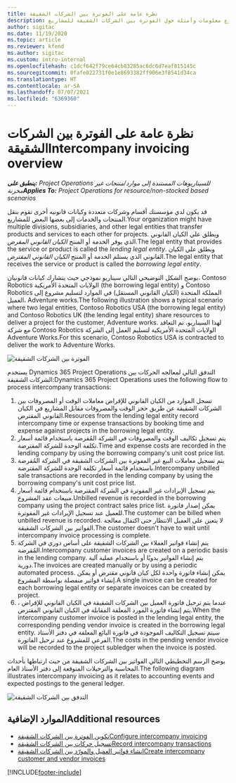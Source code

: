 ```yaml
---
title: نظرة عامة على الفوترة بين الشركات الشقيقة
description: يوفر هذا الموضوع معلومات وأمثلة حول الفوترة بين الشركات الشقيقة للمشاريع.
author: sigitac
ms.date: 11/19/2020
ms.topic: article
ms.reviewer: kfend
ms.author: sigitac
ms.custom: intro-internal
ms.openlocfilehash: c1dcf642f79ce64cb83285ac6dc6d7eaf815145c
ms.sourcegitcommit: 0fafe022731f0e1e8693382ff906e3f8541d34ca
ms.translationtype: HT
ms.contentlocale: ar-SA
ms.lasthandoff: 07/07/2021
ms.locfileid: "6369360"
---
```

# <a name="intercompany-invoicing-overview"></a><span data-ttu-id="f9167-103">نظرة عامة على الفوترة بين الشركات الشقيقة</span><span class="sxs-lookup"><span data-stu-id="f9167-103">Intercompany invoicing overview</span></span>

<span data-ttu-id="f9167-104">_**ينطبق على:** Project Operations للسيناريوهات المستندة إلى موارد/منتجات غير مخزنة‬_</span><span class="sxs-lookup"><span data-stu-id="f9167-104">_**Applies To:** Project Operations for resource/non-stocked based scenarios_</span></span>

<span data-ttu-id="f9167-105">قد يكون لدي مؤسستك أقسام وشركات متعددة وكيانات قانونيه أخرى تقوم بنقل المنتجات والخدمات إلى بعضها البعض للمشاريع.</span><span class="sxs-lookup"><span data-stu-id="f9167-105">Your organization might have multiple divisions, subsidiaries, and other legal entities that transfer products and services to each other for projects.</span></span> <span data-ttu-id="f9167-106">ويطلق علي الكيان القانوني الذي يوفر الخدمة أو المنتج *الكيان القانوني المقرض*.</span><span class="sxs-lookup"><span data-stu-id="f9167-106">The legal entity that provides the service or product is called the *lending legal entity*.</span></span> <span data-ttu-id="f9167-107">ويطلق علي الكيان القانوني الذي يستلم الخدمة أو المنتج *الكيان القانوني المقترض*.</span><span class="sxs-lookup"><span data-stu-id="f9167-107">The legal entity that receives the service or product is called the *borrowing legal entity*.</span></span>

<span data-ttu-id="f9167-108">يوضح الشكل التوضيحي التالي سيناريو نموذجي حيث يتشارك كيانات قانونيان، Contoso Robotics الولايات المتحدة الأمريكية (the borrowing legal entity) و Contoso Robotics المملكة المتحدة (الكيان القانوني المستقل) في الموارد لتسليم مشروع إلى العميل، Adventure works.</span><span class="sxs-lookup"><span data-stu-id="f9167-108">The following illustration shows a typical scenario where two legal entities, Contoso Robotics USA (the borrowing legal entity) and Contoso Robotics UK (the lending legal entity) share resources to deliver a project for the customer, Adventure works.</span></span> <span data-ttu-id="f9167-109">لهذا السيناريو، تم التعاقد مع شركة Contoso Robotics الولايات المتحدة الأمريكية لتسليم العمل إلى الشركة Adventure Works.</span><span class="sxs-lookup"><span data-stu-id="f9167-109">For this scenario, Contoso Robotics USA is contracted to deliver the work to Adventure Works.</span></span>

![الفوترة بين الشركات الشقيقة](./media/IntercompanyScenario.png) 

<span data-ttu-id="f9167-111">يستخدم Dynamics 365 Project Operations التدفق التالي لمعالجه الحركات بين الشركات الشقيقة:</span><span class="sxs-lookup"><span data-stu-id="f9167-111">Dynamics 365 Project Operations uses the following flow to process intercompany transactions:</span></span>

1. <span data-ttu-id="f9167-112">تسجل الموارد من الكيان القانوني للإقراض معاملات الوقت أو المصروفات بين الشركات الشقيقة عن طريق حجز الوقت والمصروفات مقابل المشاريع في الكيان القانوني المقترض.</span><span class="sxs-lookup"><span data-stu-id="f9167-112">Resources from the lending legal entity record intercompany time or expense transactions by booking time and expense against projects in the borrowing legal entity.</span></span>
2. <span data-ttu-id="f9167-113">يتم تسجيل تكاليف الوقت والمصروفات في الشركة المُقرضة باستخدام قائمة أسعار تكلفة الوحدة للشركة المقترضة.</span><span class="sxs-lookup"><span data-stu-id="f9167-113">Time and expense costs are recorded in the lending company by using the borrowing company's unit cost price list.</span></span>
3. <span data-ttu-id="f9167-114">يتم تسجيل معاملات البيع غير المفوترة بين الشركات الشقيقة في الشركة المُقرضة باستخدام قائمة أسعار تكلفة الوحدة للشركة المقترضة.</span><span class="sxs-lookup"><span data-stu-id="f9167-114">Intercompany unbilled sale transactions are recorded in the lending company by using the borrowing company's unit cost price list.</span></span>
4. <span data-ttu-id="f9167-115">يتم تسجيل الإيرادات غير المفوترة في الشركة المقترضة باستخدام قائمة أسعار مبيعات عقد المشروع.</span><span class="sxs-lookup"><span data-stu-id="f9167-115">Unbilled revenue is recorded in the borrowing company using the project contract sales price list.</span></span> <span data-ttu-id="f9167-116">يمكن إصدار فاتورة للعميل عند تسجيل الإيرادات غير المفوترة.</span><span class="sxs-lookup"><span data-stu-id="f9167-116">The customer can be billed when unbilled revenue is recorded.</span></span> <span data-ttu-id="f9167-117">لا يتعين على العميل الانتظار حتى اكتمال معالجة الفواتير بين الشركات الشقيقة.</span><span class="sxs-lookup"><span data-stu-id="f9167-117">The customer doesn't have to wait until intercompany invoice processing is complete.</span></span>
5. <span data-ttu-id="f9167-118">يتم إنشاء فواتير العملاء بين الشركات الشقيقة على أساس دوري في الشركة المُقرضة.</span><span class="sxs-lookup"><span data-stu-id="f9167-118">Intercompany customer invoices are created on a periodic basis in the lending company.</span></span> <span data-ttu-id="f9167-119">يتم إنشاء الفواتير يدويًا أو باستخدام عملية آلية دورية.</span><span class="sxs-lookup"><span data-stu-id="f9167-119">The invoices are created manually or by using a periodic automated process.</span></span> <span data-ttu-id="f9167-120">يمكن إنشاء فاتورة واحدة لكل كيان قانوني مقترض أو يمكن إنشاء فواتير منفصلة بواسطة المشروع.</span><span class="sxs-lookup"><span data-stu-id="f9167-120">A single invoice can be created for each borrowing legal entity or separate invoices can be created by project.</span></span>
6. <span data-ttu-id="f9167-121">عندما يتم ترحيل فاتورة العميل بين الشركات الشقيقة في الكيان القانوني للإقراض ، يتم إنشاء فاتورة المورد المعلقة المقابلة في الكيان القانوني المقترض.</span><span class="sxs-lookup"><span data-stu-id="f9167-121">When the intercompany customer invoice is posted in the lending legal entity, the corresponding pending vendor invoice is created in the borrowing legal entity.</span></span> <span data-ttu-id="f9167-122">سيتم تسجيل التكاليف الموجودة في فاتورة البائع المعلقة في دفتر الأستاذ الفرعي للمشروع عند ترحيل الفاتورة.</span><span class="sxs-lookup"><span data-stu-id="f9167-122">The costs in the pending vendor invoice will be recorded to the project subledger when the invoice is posted.</span></span>

<span data-ttu-id="f9167-123">يوضح الرسم التخطيطي التالي الفواتير بين الشركات الشقيقة من حيث ارتباطها بأحداث المحاسبة والترحيلات المتوقعة إلى دفتر الأستاذ العام.</span><span class="sxs-lookup"><span data-stu-id="f9167-123">The following diagram illustrates intercompany invoicing as it relates to accounting events and expected postings to the general ledger.</span></span>

![التدفق بين الشركات الشقيقة](./media/IntercompanyFlow.png)

## <a name="additional-resources"></a><span data-ttu-id="f9167-125">الموارد الإضافية</span><span class="sxs-lookup"><span data-stu-id="f9167-125">Additional resources</span></span>

- [<span data-ttu-id="f9167-126">تكوين الفوترة بين الشركات الشقيقة</span><span class="sxs-lookup"><span data-stu-id="f9167-126">Configure intercompany invoicing</span></span>](configure-intercompany-invoicing.md)
- [<span data-ttu-id="f9167-127">تسجيل حركات بين الشركات الشقيقة</span><span class="sxs-lookup"><span data-stu-id="f9167-127">Record intercompany transactions</span></span>](create-intercompany-transactions.md)
- [<span data-ttu-id="f9167-128">إنشاء فواتير العميل والمورّد بين الشركات الشقيقة</span><span class="sxs-lookup"><span data-stu-id="f9167-128">Create intercompany customer and vendor invoices</span></span>](create-intercompany-customer-vendor-invoices.md)


[!INCLUDE[footer-include](../includes/footer-banner.md)]